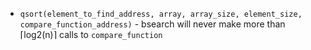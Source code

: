 - `qsort(element_to_find_address, array, array_size, element_size, compare_function_address)` - bsearch will never make more than ⌈log2(n)⌉ calls to `compare_function` 